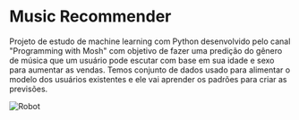 # Music Recommender
Projeto de estudo de machine learning com Python desenvolvido pelo canal "Programming with Mosh" com objetivo de fazer uma predição do gênero de música que um usuário pode escutar com base em sua idade e sexo para aumentar as vendas. Temos conjunto de dados usado para alimentar o modelo dos usuários existentes e ele vai aprender os padrões para criar as previsões.

![Robot](https://media.giphy.com/media/GnatRKl9yySdRRJgQc/giphy.gif)
